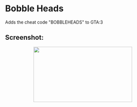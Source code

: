 # Bobble Heads
Adds the cheat code "BOBBLEHEADS" to GTA:3 

## Screenshot:
<p align="center">
<img src="https://i.imgur.com/oIYlFc4.png" width="320" height="180">
</p>